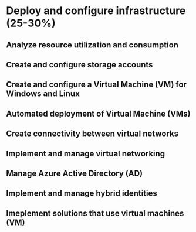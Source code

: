 # Deploy and configure infrastructure (25-30%)

## Analyze resource utilization and consumption

## Create and configure storage accounts

## Create and configure a Virtual Machine (VM) for Windows and Linux

## Automated deployment of Virtual Machine (VMs)

## Create connectivity between virtual networks

## Implement and manage virtual networking

## Manage Azure Active Directory (AD)

## Implement and manage hybrid identities

## Imeplement solutions that use virtual machines (VM)

